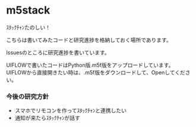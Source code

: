 # m5stack

ｽﾀｯｸﾁｬﾝたのしい！

こちらは書いてみたコードと研究進捗を格納しておく場所であります。

Issuesのところに研究進捗を書いています。

UIFLOWで書いたコードはPython版.m5f版をアップロードしています。
UIFLOWから直接開きたい時は、.m5f版をダウンロードして、Openしてください。

### 今後の研究方針
* スマホでリモコンを作ってｽﾀｯｸﾁｬﾝと連携したい
* 通知が来たらｽﾀｯｸﾁｬﾝが話す

